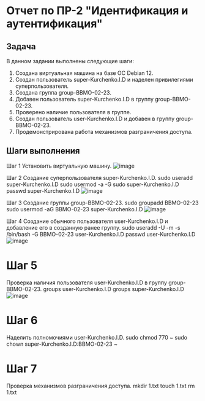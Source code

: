 # Отчет по ПР-2 "Идентификация и аутентификация"

## Задача
В данном задании выполнены следующие шаги:

1. Создана виртуальная машина на базе ОС Debian 12.
2. Создан пользователь super-Kurchenko.I.D и наделен привилегиями суперпользователя.
3. Создана группа group-BBMO-02-23.
4. Добавен пользователь super-Kurchenko.I.D в группу group-BBMO-02-23.
5. Проверено наличие пользователя в группе.
6. Создан пользователь user-Kurchenko.I.D и добавен в группу group-BBMO-02-23.
7. Продемонстрирована работа механизмов разграничения доступа.


## Шаги выполнения

 Шаг 1
Установить виртуальную машину.
![image](https://github.com/Flameitser/TOIB2/assets/65831927/c088f9f1-8b15-4b1b-9a2a-04a63790cf13)


 Шаг 2
Создание суперпользователя super-Kurchenko.I.D.
sudo useradd super-Kurchenko.I.D
sudo usermod -a -G sudo super-Kurchenko.I.D
passwd super-Kurchenko.I.D
![image](https://github.com/Flameitser/TOIB2/assets/65831927/bceaab4e-8e9c-480b-9910-fe0349d61602)


 Шаг 3
Создание группы group-BBMO-02-23.
sudo groupadd BBMO-02-23
sudo usermod -aG BBMO-02-23 super-Kurchenko.I.D
![image](https://github.com/Flameitser/TOIB2/assets/65831927/f1ae4a45-518f-42c3-b38a-9b918581a0dd)


 Шаг 4
Создание обычного пользователя user-Kurchenko.I.D и добавление его в созданную ранее группу.
sudo useradd -U -m -s /bin/bash -G BBMO-02-23 user-Kurchenko.I.D
passwd user-Kurchenko.I.D
![image](https://github.com/Flameitser/TOIB2/assets/65831927/303695b4-583c-48aa-9dc7-4bd8501f6415)


# Шаг 5
Проверка наличия пользователя user-Kurchenko.I.D в группу group-BBMO-02-23.
groups user-Kurchenko.I.D
groups super-Kurchenko.I.D
![image](https://github.com/Flameitser/TOIB2/assets/65831927/293b90b2-1581-4ef3-b040-1e848c5d307c)


# Шаг 6
Наделить полномочиями user-Kurchenko.I.D.
sudo chmod 770 ~
sudo chown super-Kurchenko.I.D:BBMO-02-23 ~


# Шаг 7
Проверка механизмов разграничения доступа.
mkdir 1.txt
touch 1.txt
rm 1.txt


